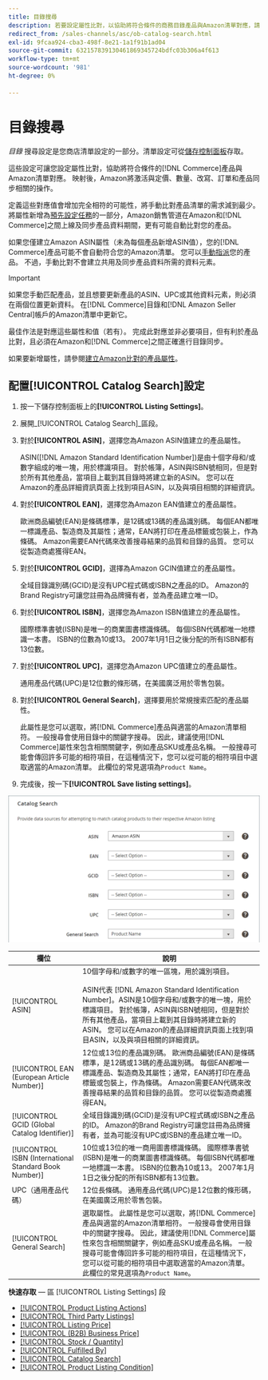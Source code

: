```yaml
---
title: 目錄搜尋
description: 若要設定屬性比對，以協助將符合條件的商務目錄產品與Amazon清單對應，請更新目錄搜尋設定。
redirect_from: /sales-channels/asc/ob-catalog-search.html
exl-id: 9fcaa924-cba3-498f-8e21-1a1f91b1ad04
source-git-commit: 632157839130461869345724bdfc03b306a4f613
workflow-type: tm+mt
source-wordcount: '981'
ht-degree: 0%

---
```


# 目錄搜尋

_目錄_ 搜尋設定是您商店清單設定的一部分。清單設定可從[儲存控制面板](./amazon-store-dashboard.md)存取。

這些設定可讓您設定屬性比對，協助將符合條件的[!DNL Commerce]產品與Amazon清單對應。 映射後，Amazon將激活與定價、數量、改寫、訂單和產品同步相關的操作。

定義這些對應值會增加完全相符的可能性，將手動比對產品清單的需求減到最少。 將屬性新增為[預先設定任務](./amazon-pre-setup-tasks.md)的一部分，Amazon銷售管道在Amazon和[!DNL Commerce]之間上線及同步產品資料期間，更有可能自動比對您的產品。

如果您僅建立Amazon ASIN屬性（未為每個產品新增ASIN值），您的[!DNL Commerce]產品可能不會自動符合您的Amazon清單。 您可以[手動指派](./creating-assigning-catalog-products.md)您的產品。 不過，手動比對不會建立共用及同步產品資料所需的資料元素。

>[!IMPORTANT]
>
>如果您手動匹配產品，並且想要更新產品的ASIN、UPC或其他資料元素，則必須在兩個位置更新資料。 在[!DNL Commerce]目錄和[!DNL Amazon Seller Central]帳戶的Amazon清單中更新它。

最佳作法是對應這些屬性和值（若有）。 完成此對應並非必要項目，但有利於產品比對，且必須在Amazon和[!DNL Commerce]之間正確進行目錄同步。

如果要新增屬性，請參閱[建立Amazon比對的產品屬性](./ob-creating-magento-attributes.md)。

## 配置[!UICONTROL Catalog Search]設定

1. 按一下儲存控制面板上的&#x200B;**[!UICONTROL Listing Settings]**。

1. 展開&#x200B;_[!UICONTROL Catalog Search]_區段。

1. 對於&#x200B;**[!UICONTROL ASIN]**，選擇您為Amazon ASIN值建立的產品屬性。

   ASIN([!DNL Amazon Standard Identification Number])是由十個字母和/或數字組成的唯一塊，用於標識項目。 對於帳簿，ASIN與ISBN號相同，但是對於所有其他產品，當項目上載到其目錄時將建立新的ASIN。 您可以在Amazon的產品詳細資訊頁面上找到項目ASIN，以及與項目相關的詳細資訊。

1. 對於&#x200B;**[!UICONTROL EAN]**，選擇您為Amazon EAN值建立的產品屬性。

   歐洲商品編號(EAN)是條碼標準，是12碼或13碼的產品識別碼。 每個EAN都唯一標識產品、製造商及其屬性；通常，EAN將打印在產品標籤或包裝上，作為條碼。 Amazon需要EAN代碼來改善搜尋結果的品質和目錄的品質。 您可以從製造商處獲得EAN。

1. 對於&#x200B;**[!UICONTROL GCID]**，選擇為Amazon GCIN值建立的產品屬性。

   全域目錄識別碼(GCID)是沒有UPC程式碼或ISBN之產品的ID。 Amazon的Brand Registry可讓您註冊為品牌擁有者，並為產品建立唯一ID。

1. 對於&#x200B;**[!UICONTROL ISBN]**，選擇您為Amazon ISBN值建立的產品屬性。

   國際標準書號(ISBN)是唯一的商業圖書標識條碼。 每個ISBN代碼都唯一地標識一本書。 ISBN的位數為10或13。 2007年1月1日之後分配的所有ISBN都有13位數。

1. 對於&#x200B;**[!UICONTROL UPC]**，選擇您為Amazon UPC值建立的產品屬性。

   通用產品代碼(UPC)是12位數的條形碼，在美國廣泛用於零售包裝。

1. 對於&#x200B;**[!UICONTROL General Search]**，選擇要用於常規搜索匹配的產品屬性。

   此屬性是您可以選取，將[!DNL Commerce]產品與適當的Amazon清單相符。 一般搜尋會使用目錄中的關鍵字搜尋。 因此，建議使用[!DNL Commerce]屬性來包含相關關鍵字，例如產品SKU或產品名稱。 一般搜尋可能會傳回許多可能的相符項目，在這種情況下，您可以從可能的相符項目中選取適當的Amazon清單。 此欄位的常見選項為`Product Name`。

1. 完成後，按一下&#x200B;**[!UICONTROL Save listing settings]**。

![目錄搜尋](assets/amazon-catalog-search.png)

| 欄位 | 說明 |
|--- |--- |
| [!UICONTROL ASIN] | 10個字母和/或數字的唯一區塊，用於識別項目。<br><br>ASIN代表 [!DNL Amazon Standard Identification Number]。ASIN是10個字母和/或數字的唯一塊，用於標識項目。 對於帳簿，ASIN與ISBN號相同，但是對於所有其他產品，當項目上載到其目錄時將建立新的ASIN。 您可以在Amazon的產品詳細資訊頁面上找到項目ASIN，以及與項目相關的詳細資訊。 |
| [!UICONTROL EAN (European Article Number)] | 12位或13位的產品識別碼。 歐洲商品編號(EAN)是條碼標準，是12碼或13碼的產品識別碼。 每個EAN都唯一標識產品、製造商及其屬性；通常，EAN將打印在產品標籤或包裝上，作為條碼。 Amazon需要EAN代碼來改善搜尋結果的品質和目錄的品質。 您可以從製造商處獲得EAN。 |
| [!UICONTROL GCID (Global Catalog Identifier)] | 全域目錄識別碼(GCID)是沒有UPC程式碼或ISBN之產品的ID。 Amazon的Brand Registry可讓您註冊為品牌擁有者，並為可能沒有UPC或ISBN的產品建立唯一ID。 |
| [!UICONTROL ISBN (International Standard Book Number)] | 10位或13位的唯一商用圖書標識條碼。 國際標準書號(ISBN)是唯一的商業圖書標識條碼。 每個ISBN代碼都唯一地標識一本書。 ISBN的位數為10或13。 2007年1月1日之後分配的所有ISBN都有13位數。 |
| UPC（通用產品代碼） | 12位長條碼。 通用產品代碼(UPC)是12位數的條形碼，在美國廣泛用於零售包裝。 |
| [!UICONTROL General Search] | 選取屬性。 此屬性是您可以選取，將[!DNL Commerce]產品與適當的Amazon清單相符。 一般搜尋會使用目錄中的關鍵字搜尋。 因此，建議使用[!DNL Commerce]屬性來包含相關關鍵字，例如產品SKU或產品名稱。 一般搜尋可能會傳回許多可能的相符項目，在這種情況下，您可以從可能的相符項目中選取適當的Amazon清單。 此欄位的常見選項為`Product Name`。 |

**快速存取**  — 區 [!UICONTROL Listing Settings] 段

- [[!UICONTROL Product Listing Actions]](./product-listing-actions.md)
- [[!UICONTROL Third Party Listings]](./third-party-listing-settings.md)
- [[!UICONTROL Listing Price]](./listing-price.md)
- [[!UICONTROL (B2B) Business Price]](./business-pricing.md)
- [[!UICONTROL Stock / Quantity]](./stock-quantity.md)
- [[!UICONTROL Fulfilled By]](./fulfilled-by.md)
- [[!UICONTROL Catalog Search]](./catalog-search.md)
- [[!UICONTROL Product Listing Condition]](./product-listing-condition.md)

